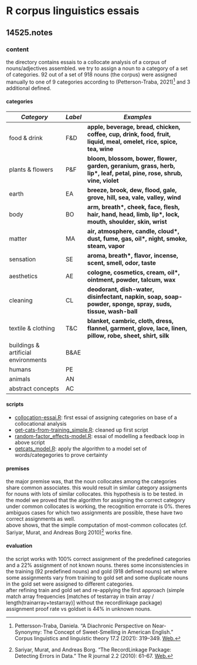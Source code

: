 # R corpus linguistics essais
## 14525.notes
### content
the directory contains essais to a collocate analysis of a corpus of nouns/adjectives assembled. 
we try to assign a noun to a category of a set of categories. 92 out of a set of 918 nouns (the corpus) were assigned manually to one of 9 categories according to (Petterson-Traba, 2021)[^1] and 3 additional defined.

#### categories

| ***Category***                      | ***Label*** | ***Examples***                                                                                                        |
| ----------------------------------- | ----------- | --------------------------------------------------------------------------------------------------------------------- |
| food & drink                        | F&D         | **apple, beverage, bread, chicken, coffee, cup, drink, food, fruit, liquid, meal, omelet, rice, spice, tea, wine**    |
| plants & flowers                    | P&F         | **bloom, blossom, bower, flower, garden, geranium, grass, herb, lip\*, leaf, petal, pine, rose, shrub, vine, violet** |
| earth                               | EA          | **breeze, brook, dew, flood, gale, grove, hill, sea, vale, valley, wind**                                             |
| body                                | BO          | **arm, breath\*, cheek, face, flesh, hair, hand, head, limb, lip\*, lock, mouth, shoulder, skin, wrist**              |
| matter                              | MA          | **air, atmosphere, candle, cloud\*, dust, fume, gas, oil\*, night, smoke, steam, vapor**                              |
| sensation                           | SE          | **aroma, breath\*, flavor, incense, scent, smell, odor, taste**                                                       |
| aesthetics                          | AE          | **cologne, cosmetics, cream, oil\*, ointment, powder, talcum, wax**                                                   |
| cleaning                            | CL          | **deodorant, dish-water, disinfectant, napkin, soap, soap-powder, sponge, spray, suds, tissue, wash-ball**            |
| textile & clothing                  | T&C         | **blanket, cambric, cloth, dress, flannel, garment, glove, lace, linen, pillow, robe, sheet, shirt, silk**            |
| buildings & artificial environments | B&AE        |                                                                                                                       |
| humans                              | PE          |                                                                                                                       |
| animals                             | AN          |                                                                                                                       |
| abstract concepts                   | AC          |                                                                                                                       |


#### scripts
- [collocation-essai.R](collocation-essai.R): first essai of assigning categories on base of a collocational analysis
- [get-cats-from-training\_simple.R](get-cats-from-training_simple.R): cleaned up first script
- [random-factor\_effects-model.R](random-factor_effects-model.R): essai of modelling a feedback loop in above script
- [getcats\_model.R](getcats_model.R): apply the algorithm to a model set of words/categegories to prove certainty

#### premises
the major premise was, that the noun collocates among the categories share common associates. this would result in similar category assigments for nouns with lots of similar collocates. this hypothesis is to be tested. in the model we proved that the algorithm for assigning the correct category under common collocates is working, the recognition errorrate is 0%. theres ambiguos cases for which two assignments are possible, these have two correct assignments as well.   
above shows, that the simple computation of most-common collocates (cf. Sariyar, Murat, and Andreas Borg 2010)[^2] works fine.

#### evaluation
the script works with 100% correct assignment of the predefined categories and a 22% assignment of not known nouns. theres some inconsistencies in the training (92 predefined nouns) and gold (918 defined nouns) set where some assignments vary from training to gold set and some duplicate nouns in the gold set were assigned to different categories.  
after refining train and gold set and re-applying the first approach (simple match array frequencies [matches of testarray in train array / length(trainarray+testarray)] without the recordlinkage package) assignment proof rate vs goldset is 44% in unknown nouns.

[^1]:	Pettersson-Traba, Daniela. “A Diachronic Perspective on Near-Synonymy: The Concept of Sweet-Smelling in American English.” Corpus linguistics and linguistic theory 17.2 (2021): 319–349. [Web.](https://fu-berlin.primo.exlibrisgroup.com/permalink/49KOBV_FUB/5ami3a/cdi_openaire_primary_doi_8ad1d6d6057eb106694cfa96c9ff4fa3)
[^2]: Sariyar, Murat, and Andreas Borg. “The RecordLinkage Package: Detecting Errors in Data.” The R journal 2.2 (2010): 61–67. [Web.](https://fu-berlin.primo.exlibrisgroup.com/permalink/49KOBV_FUB/5ami3a/cdi_openaire_primary_doi_ba8b716343e3913e3b82aa41329d8948)
